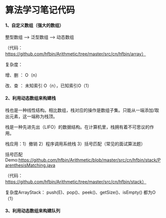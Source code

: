 # 算法学习笔记代码
#### 1、自定义数组（强大的数组）

整型数组 --> 泛型数组 --> 动态数组  

（代码：https://github.com/hfbin/Arithmetic/tree/master/src/cn/hfbin/array）

复杂度：

增、删  ： O（n）

改、查  ： 未知索引 O（n），已知索引O（1） 

#### 2、利用动态数组来构建栈

栈也是一种线性结构。相比数组，栈对应的操作是数组子集。只能从一端添加/取出元素，这一端称为栈顶。

栈是一种先进先出（LIFO）的数据结构。在计算机里，栈拥有着不可思议的作用。

栈应用：1）撤销  2）程序调用系统栈 3）括号匹配（常见的面试算法题）

括号匹配Demo:https://github.com/hfbin/Arithmetic/blob/master/src/cn/hfbin/stack/ParenthesisMatching.java

（代码：https://github.com/hfbin/Arithmetic/tree/master/src/cn/hfbin/stack）

复杂度ArrayStack<E>：
push(E)、pop()、peek()、getSize()、isEmpty()   都为O（1）
#### 3、利用动态数组来构建队列